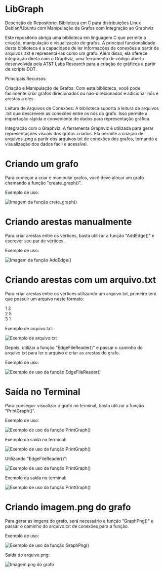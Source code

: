 # LibGraph
Descrição do Repositório: Biblioteca em C para distribuições Linux Debian/Ubuntu com Manipulação de Grafos com Integração ao Graphviz

Este repositório abriga uma biblioteca em linguagem C que permite a criação, manipulação e visualização de grafos. A principal funcionalidade desta biblioteca é a capacidade de ler informações de conexões a partir de arquivos .txt e representá-las como um grafo. Além disso, ela oferece integração direta com o Graphviz, uma ferramenta de código aberto desenvolvida pela AT&T Labs Research para a criação de gráficos a partir de scripts DOT.

Principais Recursos:

Criação e Manipulação de Grafos: Com esta biblioteca, você pode facilmente criar grafos direcionados ou não-direcionados e adicionar nós e arestas a eles.

Leitura de Arquivos de Conexões: A biblioteca suporta a leitura de arquivos .txt que descrevem as conexões entre os nós do grafo. Isso permite a importação rápida e conveniente de dados para representação gráfica.

Integração com o Graphviz: A ferramenta Graphviz é utilizada para gerar representações visuais dos grafos criados. Ela permite a criação de arquivos .png a partir dos arquivos.txt de conexões dos grafos, tornando a visualização dos dados fácil e acessível.

# Criando um grafo
Para começar a criar e manipular grafos, você deve alocar um grafo chamando a função "create_graph()".

Exemplo de uso:

![Imagem da função crete_graph()](https://github.com/Diogo-Honorato/LibGraph/blob/main/images/create_graph.png)

# Criando arestas manualmente
Para criar arestas entre os vértices, basta utilizar a função "AddEdge()" e escrever seu par de vértices.

Exemplo de uso:

![Imagem da função AddEdge()](https://github.com/Diogo-Honorato/LibGraph/blob/main/images/AddEdge.png)

# Criando arestas com um arquivo.txt
Para criar arestas entre os vértices utilizando um arquivo.txt, primeiro terá que possuir um arquivo neste formato:


1 2  
2 5  
3 1

Exemplo de arquivo.txt:

![Exemplo de arquivo.txt](https://github.com/Diogo-Honorato/LibGraph/blob/main/images/Exemplo_txt.png)

Depois, utilizar a função "EdgeFileReader()" e passar o caminho do arquivo.txt para ler o arquivo e criar as arestas do grafo.

Exemplo de uso:

![Exemplo de uso da função EdgeFileReader()](https://github.com/Diogo-Honorato/LibGraph/blob/main/images/EdgeFileReader.png)

# Saída no Terminal
Para conseguir visualizar o grafo no terminal, basta utilizar a função "PrintGraph()".

Exemplo de uso:

![Exemplo de uso da função PrintGraph()](https://github.com/Diogo-Honorato/LibGraph/blob/main/images/PrintGraph.png)  

Exemplo da saída no terminal:

![Exemplo de uso da função PrintGraph()](https://github.com/Diogo-Honorato/LibGraph/blob/main/images/GraphPrint_AddEdge.png)

Utilizando "EdgeFileReader()":

![Exemplo de uso da função PrintGraph()](https://github.com/Diogo-Honorato/LibGraph/blob/main/images/PrintGraph_with_txt.png)

Exemplo da saída no terminal:

![Exemplo de uso da função PrintGraph()](https://github.com/Diogo-Honorato/LibGraph/blob/main/images/GraphTerminal.png)

# Criando imagem.png do grafo
Para gerar as imgens do grafo, será necessário a função "GraphPng()" e passar o caminho do arquivo.txt de conexões para a função.

Exemplo de uso:

![Exemplo de uso da função GraphPng()](https://github.com/Diogo-Honorato/LibGraph/blob/main/images/GraphPng.png)

Saída do arquivo.png:

![Imagem.png do grafo](https://github.com/Diogo-Honorato/LibGraph/blob/main/images/Graph.png)
